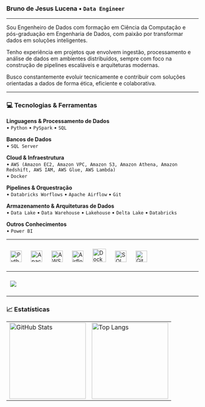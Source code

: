 ### Bruno de Jesus Lucena • **`Data Engineer`**

---

Sou Engenheiro de Dados com formação em Ciência da Computação e pós-graduação em Engenharia de Dados, com paixão por transformar dados em soluções inteligentes.

Tenho experiência em projetos que envolvem ingestão, processamento e análise de dados em ambientes distribuídos, sempre com foco na construção de pipelines escaláveis e arquiteturas modernas.

Busco constantemente evoluir tecnicamente e contribuir com soluções orientadas a dados de forma ética, eficiente e colaborativa.

---

### 💻 Tecnologias & Ferramentas

**Linguagens & Processamento de Dados**  
• `Python` • `PySpark` • `SQL`

**Bancos de Dados**  
• `SQL Server`

**Cloud & Infraestrutura**  
• `AWS (Amazon EC2, Amazon VPC, Amazon S3, Amazon Athena, Amazon Redshift, AWS IAM, AWS Glue, AWS Lambda)` <br>
• `Docker`

**Pipelines & Orquestração**  
• `Databricks Worflows` • `Apache Airflow` • `Git`

**Armazenamento & Arquiteturas de Dados**  
• `Data Lake` • `Data Warehouse` • `Lakehouse` • `Delta Lake` • `Databricks`

**Outros Conhecimentos**  
• `Power BI`

---

<p>
  <img alt="Python" title="Python" width="30" style="padding: 10px;" src="https://cdn.jsdelivr.net/gh/devicons/devicon@latest/icons/python/python-original.svg"/>
  <img alt="Apache Spark" title="Apache Spark" width="30" style="padding: 10px;" src="https://cdn.jsdelivr.net/gh/devicons/devicon@latest/icons/apachespark/apachespark-original.svg"/>
  <img alt="AWS" title="AWS" width="30" style="padding: 10px;" src="https://cdn.jsdelivr.net/gh/devicons/devicon@latest/icons/amazonwebservices/amazonwebservices-original-wordmark.svg"/>
  <img alt="Airflow" title="Apache Airflow" width="30" style="padding: 10px;" src="https://cdn.jsdelivr.net/gh/devicons/devicon@latest/icons/apacheairflow/apacheairflow-original.svg"/>
  <img alt="Docker" title="Docker" width="35" style="padding: 10px;" src="https://cdn.jsdelivr.net/gh/devicons/devicon@latest/icons/docker/docker-original.svg"/>
  <img alt="SQL Server" title="SQL Server" width="30" style="padding: 10px;" src="https://cdn.jsdelivr.net/gh/devicons/devicon@latest/icons/microsoftsqlserver/microsoftsqlserver-original.svg"/>
  <img alt="Git" title="Git" width="30" style="padding: 10px;" src="https://cdn.jsdelivr.net/gh/devicons/devicon@latest/icons/git/git-original.svg"/>
</p>

---


<a href="https://www.linkedin.com/in/bruno-de-jesus-lucena" target="_blank">
<img style="padding: 10px;" src="https://img.shields.io/badge/LinkedIn-0077B5?style=for-the-badge&logo=linkedin&logoColor=white"/> 
</a>

--- 

### 📈 Estatísticas
<table>
  <tr>
    <td>
      <!-- Exibe as estatísticas gerais do perfil com ícones e tema escuro -->
      <img alt="GitHub Stats" height="200" 
           src="https://github-readme-stats.vercel.app/api?username=brunojlucena&theme=dark&show_icons=true&count_private=true" />
    </td>
    <td>
      <!-- Exibe as linguagens mais usadas no perfil com layout compacto e tema escuro -->
      <img alt="Top Langs" height="200" 
           src="https://github-readme-stats.vercel.app/api/top-langs/?username=brunojlucena&layout=compact&theme=dark&count_private=true" />
    </td>
  </tr>
</table>



